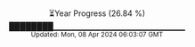 <p align="center">
⏳Year Progress (26.84 %)<br>
████████▁▁▁▁▁▁▁▁▁▁▁▁▁▁▁▁▁▁▁▁▁▁ <br>
<sub>Updated: Mon, 08 Apr 2024 06:03:07 GMT</sub>
</p>

